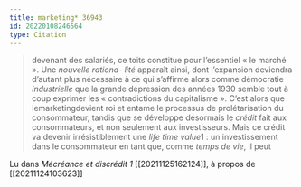 ```yaml
---
title: marketing* 36943
id: 20220108246564
type: Citation
---
```


> devenant des salariés, ce toits constitue pour l’essentiel « le marché ». Une *nouvelle rationa- lité* apparaît ainsi, dont l’expansion deviendra d’autant plus nécessaire à ce qui s’affirme alors comme démocratie *industrielle* que la grande dépression des années 1930 semble tout à coup exprimer les « contradictions du capitalisme ». C’est alors que lemarketingdevient roi et entame le processus de prolétarisation du consommateur, tandis que se développe désormais le *crédit* fait aux consommateurs, et non seulement aux investisseurs. Mais ce crédit va devenir irrésistiblement une *life time value*1 : un investissement dans le consommateur en tant que, comme *temps de vie*, il peut

Lu dans *Mécréance et discrédit 1* [[20211125162124]], à propos de [[20211124103623]]